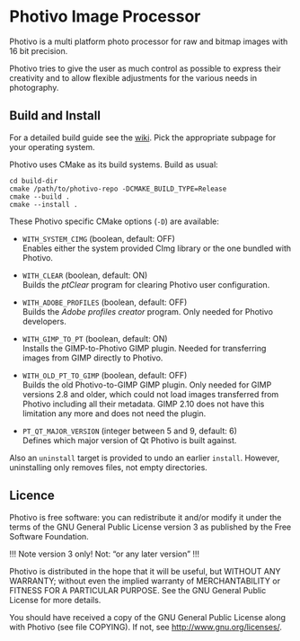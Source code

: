 ﻿# Photivo Image Processor

Photivo is a multi platform photo processor for raw and bitmap images with
16 bit precision.

Photivo tries to give the user as much control as possible to express their
creativity and to allow flexible adjustments for the various needs in
photography.


## Build and Install

For a detailed build guide see the [wiki](https://web.archive.org/web/20241102114645/https://photivo.org/download).
Pick the appropriate subpage for your operating system.

Photivo uses CMake as its build systems. Build as usual:

    cd build-dir
    cmake /path/to/photivo-repo -DCMAKE_BUILD_TYPE=Release
    cmake --build .
    cmake --install .

These Photivo specific CMake options (`-D`) are available:

* `WITH_SYSTEM_CIMG` (boolean, default: OFF)<br>
  Enables either the system provided CImg library or the one bundled with Photivo.

* `WITH_CLEAR` (boolean, default: ON)<br>
  Builds the *ptClear* program for clearing Photivo user configuration.

* `WITH_ADOBE_PROFILES` (boolean, default: OFF)<br>
   Builds the *Adobe profiles creator* program. Only needed for Photivo developers.

* `WITH_GIMP_TO_PT` (boolean, default: ON)<br>
  Installs the GIMP-to-Photivo GIMP plugin. Needed for transferring images
  from GIMP directly to Photivo.

* `WITH_OLD_PT_TO_GIMP` (boolean, default: OFF)<br>
  Builds the old Photivo-to-GIMP GIMP plugin. Only needed for GIMP versions 2.8 and older,
  which could not load images transferred from Photivo including all their metadata.
  GIMP 2.10 does not have this limitation any more and does not need the plugin.

* `PT_QT_MAJOR_VERSION` (integer between 5 and 9, default: 6)<br>
  Defines which major version of Qt Photivo is built against.

Also an `uninstall` target is provided to undo an earlier `install`. However, uninstalling only
removes files, not empty directories.


## Licence

Photivo is free software: you can redistribute it and/or modify
it under the terms of the GNU General Public License version 3
as published by the Free Software Foundation.

!!! Note version 3 only! Not: “or any later version” !!!

Photivo is distributed in the hope that it will be useful,
but WITHOUT ANY WARRANTY; without even the implied warranty of
MERCHANTABILITY or FITNESS FOR A PARTICULAR PURPOSE.  See the
GNU General Public License for more details.

You should have received a copy of the GNU General Public License
along with Photivo (see file COPYING).  If not, see 
<http://www.gnu.org/licenses/>.
